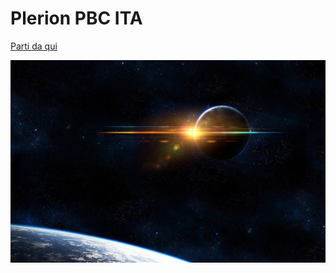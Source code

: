<!-- _coverpage.md -->

# Plerion PBC ITA

[Parti da qui](/home.md)

![](/_assets/universe-1408289.jpg)